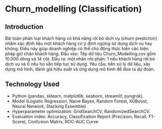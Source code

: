 # Churn_modelling (Classification)

## Introduction
Bài toán phân loại khách hàng có khả năng rời bỏ dịch vụ (churn prediction) nhằm xác định liệu một khách hàng có ý định ngừng sử dụng dịch vụ hay không. Điều này giúp doanh nghiệp có thể chủ động thực hiện các biện pháp giữ chân khách hàng. 
Đầu vào: Tệp dữ liệu Churn_Modelling.csv gồm 10.000 dòng và 14 cột.
Đầu ra: một nhãn nhị phân: 1 nếu khách hàng rời bỏ dịch vụ và 0 nếu họ vẫn tiếp tục sử dụng.
Yêu cầu: tiền xử lý dữ liệu, xây dựng mô hình, đánh giá hiệu suất và ứng dụng mô hình để đưa
ra dự đoán.

## Technology Used
- Python (pandas, sklearn, matplotlib, seaborn, streamlit, pyngrok).
- Model (Logistic Regression, Naive Bayes, Random Forest, XGBoost, Neural Network, Stacking Essemble).
- Hyperparameter optimization: GridSearchCV, RandomizedSearchCV.
- Evaluation index: Accuracy, Classification Report (Precision, Recall, F1-Score), Confusion Matrix, ROC-AUC Curve
